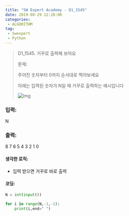 ```yaml
---
title: "SW Expert Academy - D1_1545"
date: 2019-08-29 12:28:00
categories:
 - ALGORITHM
tag:
 - Swexpert
 - Python
---
```


> D1_1545. 거꾸로 출력해 보아요
>
> 문제:
>
> 주어진 숫자부터 0까지 순서대로 찍어보세요
>
> 아래는 입력된 숫자가 N일 때 거꾸로 출력하는 예시입니다
>
> ![img](https://www.swexpertacademy.com/main/common/fileDownload.do?downloadType=CKEditorImages&fileId=AV2geHu6ABcBBAS0)

### 입력:

N



### 출력:

8 7 6 5 4 3 2 1 0



#### 생각한 로직:

- 입력 받으면 거꾸로 바로 출력



#### 코딩:

```python
N = int(input())

for i in range(N,-1,-1):
    print(i,end=" ")
```

[출처]: https://www.swexpertacademy.com/